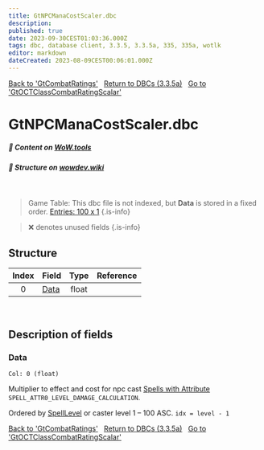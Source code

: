 ```yaml
---
title: GtNPCManaCostScaler.dbc
description:
published: true
date: 2023-09-30CEST01:03:36.000Z
tags: dbc, database client, 3.3.5, 3.3.5a, 335, 335a, wotlk
editor: markdown
dateCreated: 2023-08-09CEST00:06:01.000Z
---
```

<a href="https://trinitycore.info/files/DBC/335/gtcombatratings" class="mt-5 v-btn v-btn--depressed v-btn--flat v-btn--outlined theme--light v-size--default darkblue--text text--lighten-3"><span class="v-btn__content"><i aria-hidden="true" class="v-icon notranslate v-icon--left mdi mdi-arrow-left theme--light"></i><span>Back to 'GtCombatRatings'</span></span></a>&nbsp;&nbsp;&nbsp;<a href="https://trinitycore.info/files/DBC/335/home" class="mt-5 v-btn v-btn--depressed v-btn--flat v-btn--outlined theme--light v-size--default darkblue--text text--lighten-3"><span class="v-btn__content"><i aria-hidden="true" class="v-icon notranslate v-icon--left mdi mdi-home-outline theme--light"></i><span>Return to DBCs (3.3.5a)</span></span></a>&nbsp;&nbsp;&nbsp;<a href="https://trinitycore.info/files/DBC/335/gtoctclasscombatratingscalar" class="mt-5 v-btn v-btn--depressed v-btn--flat v-btn--outlined theme--light v-size--default darkblue--text text--lighten-3"><span class="v-btn__content"><span>Go to 'GtOCTClassCombatRatingScalar'</span><i aria-hidden="true" class="v-icon notranslate v-icon--right mdi mdi-arrow-right theme--light"></i></span></a>

# GtNPCManaCostScaler.dbc
##### :open_book: Content on [WoW.tools](https://wow.tools/dbc/?dbc=gtnpcmanacostscaler&build=3.3.5.12340)
##### :pencil: Structure on [wowdev.wiki](https://wowdev.wiki/DB/GtNPCManaCostScaler)
&nbsp;

> Game Table:
> This dbc file is not indexed, but **Data** is stored in a fixed order.
> [Entries: 100 x 1](https://wow.tools/dbc/?dbc=gametables&build=3.3.5.12340#page=1&colFilter[0]=exact%3ANPCManaCostScaler)
{.is-info}

> :x: denotes unused fields
{.is-info}


## Structure

| Index | Field | Type | Reference |
| :---: | --- | :---: | --- |
| 0 | [Data](#data) | float |  |
&nbsp;
## Description of fields

### Data
<code>Col: 0 (float)</code>

Multiplier to effect and cost for npc cast [Spells with Attribute](/files/DBC/335/spell#attributes) `SPELL_ATTR0_LEVEL_DAMAGE_CALCULATION`.

Ordered by [SpellLevel](/files/DBC/335/spell#spelllevel) or caster level 1 &ndash; 100 ASC.
`idx = level - 1`
&nbsp;

<a href="https://trinitycore.info/files/DBC/335/gtcombatratings" class="mt-5 v-btn v-btn--depressed v-btn--flat v-btn--outlined theme--light v-size--default darkblue--text text--lighten-3"><span class="v-btn__content"><i aria-hidden="true" class="v-icon notranslate v-icon--left mdi mdi-arrow-left theme--light"></i><span>Back to 'GtCombatRatings'</span></span></a>&nbsp;&nbsp;&nbsp;<a href="https://trinitycore.info/files/DBC/335/home" class="mt-5 v-btn v-btn--depressed v-btn--flat v-btn--outlined theme--light v-size--default darkblue--text text--lighten-3"><span class="v-btn__content"><i aria-hidden="true" class="v-icon notranslate v-icon--left mdi mdi-home-outline theme--light"></i><span>Return to DBCs (3.3.5a)</span></span></a>&nbsp;&nbsp;&nbsp;<a href="https://trinitycore.info/files/DBC/335/gtoctclasscombatratingscalar" class="mt-5 v-btn v-btn--depressed v-btn--flat v-btn--outlined theme--light v-size--default darkblue--text text--lighten-3"><span class="v-btn__content"><span>Go to 'GtOCTClassCombatRatingScalar'</span><i aria-hidden="true" class="v-icon notranslate v-icon--right mdi mdi-arrow-right theme--light"></i></span></a>
